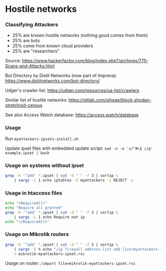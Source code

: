 # Hostile networks

### Classifying Attackers

- 25% are known hostile networks (nothing good comes from them)
- 25% are bots
- 25% come from known cloud providers
- 25% are "researchers"

Source: https://www.hackerfactor.com/blog/index.php?/archives/775-Scans-and-Attacks.html

Bot Directory by Distil Networks (now part of Impreva): https://www.distilnetworks.com/bot-directory/

Udger's crawler list: https://udger.com/resources/ua-list/crawlers

Similar list of hostile networks: https://gitlab.com/ohisee/block-shodan-stretchoid-census

See also Access Watch database: https://access.watch/database

### Usage

Run `myattackers-ipsets-install.sh`

Update ipset files with embedded update script: `sed -n -e 's/^#\$ //p' example.ipset | bash`

### Usage on systems without ipset

```bash
grep -h '^add' *.ipset | cut -d " " -f 3 | sortip \
    | xargs -L 1 echo iptables -I myattackers -j REJECT -s
```

### Usage in htaccess files

```bash
echo "<RequireAll>"
echo "Require all granted"
grep -h '^add' *.ipset | cut -d " " -f 3 | sortip \
    | xargs -L 1 echo Require not ip
echo "</RequireAll>"
```

### Usage on Mikrotik routers

```bash
grep -h '^add' *.ipset | cut -d " " -f 3 | sortip \
    | xargs -I % echo "/ip firewall address-list add list=myattackers-ipset address=%" \
    > mikrotik-myattackers-ipset.rsc
```

Usage on router: `/import file=mikrotik-myattackers-ipset.rsc`
